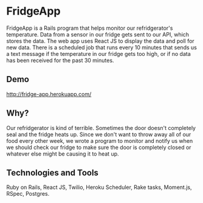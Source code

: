 # FridgeApp

FridgeApp is a Rails program that helps monitor our refridgerator's temperature. Data from a sensor in our fridge gets sent to our API, which stores the data. The web app uses React JS to display the data and poll for new data. There is a scheduled job that runs every 10 minutes that sends us a text message if the temperature in our fridge gets too high, or if no data has been received for the past 30 minutes.

## Demo

http://fridge-app.herokuapp.com/

## Why?

Our refridgerator is kind of terrible. Sometimes the door doesn't completely seal and the fridge heats up. Since we don't want to throw away all of our food every other week, we wrote a program to monitor and notify us when we should check our fridge to make sure the door is completely closed or whatever else might be causing it to heat up.

## Technologies and Tools

Ruby on Rails, React JS, Twilio, Heroku Scheduler, Rake tasks, Moment.js, RSpec, Postgres.
